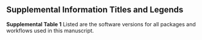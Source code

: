 ## Supplemental Information Titles and Legends

**Supplemental Table 1**
Listed are the software versions for all packages and workflows used in this manuscript.
